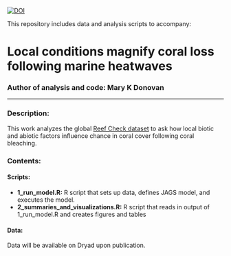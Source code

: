 [![DOI](https://zenodo.org/badge/265976745.svg)](https://zenodo.org/badge/latestdoi/265976745)

This repository includes data and analysis scripts to accompany:

# Local conditions magnify coral loss following marine heatwaves

### Author of analysis and code: Mary K Donovan
-----

### Description:
This work analyzes the global [Reef Check dataset](reefcheck.org) to ask how local biotic and abiotic factors influence chance in coral cover following coral bleaching.

### Contents:
#### Scripts:
* **1_run_model.R:** R script that sets up data, defines JAGS model, and executes the model.
* **2_summaries_and_visualizations.R:** R script that reads in output of 1_run_model.R and creates figures and tables

#### Data:
Data will be available on Dryad upon publication. 
